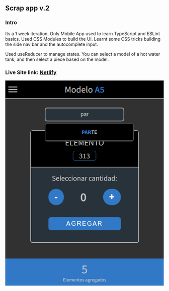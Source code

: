 ## Scrap app v.2

### Intro

Its a 1 week iteration, Only Mobile App used to learn TypeScript and ESLint basics.
Used CSS Modules to build the UI. Learnt some CSS tricks building the side nav bar and the autocomplete input.

Used useReducer to manage states. You can select a model of a hot water tank, and then select a piece based on the model.

### Live Site link: [Netlify](https://scrap-andriy-ts.netlify.app/)

![Screenshot](screencapture.png)
